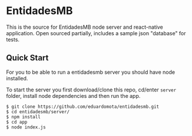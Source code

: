# EntidadesMB

This is the source for EntidadesMB node server and react-native application. Open sourced partially, includes a sample json "database" for tests.

## Quick Start

For you to be able to run a entidadesmb server you should have node installed.

To start the server you first download/clone this repo, cd/enter ``server`` folder, install node dependencies and then run the app.

```
$ git clone https://github.com/eduardomota/entidadesmb.git
$ cd entidadesmb/server/
$ npm install
$ cd app
$ node index.js
```

